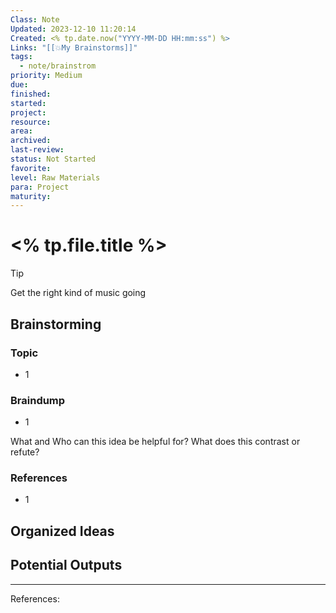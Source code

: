 ```yaml
---
Class: Note
Updated: 2023-12-10 11:20:14
Created: <% tp.date.now("YYYY-MM-DD HH:mm:ss") %>
Links: "[[💥My Brainstorms]]"
tags:
  - note/brainstrom
priority: Medium
due: 
finished: 
started: 
project: 
resource: 
area: 
archived: 
last-review: 
status: Not Started
favorite: 
level: Raw Materials
para: Project
maturity:
---
```



# <% tp.file.title %>

> [!tip]
> Get the right kind of music going

## Brainstorming

### Topic
- 1

### Braindump
- 1

What and Who can this idea be helpful for?
What does this contrast or refute?

### References
- 1

## Organized Ideas

## Potential Outputs

***
References: